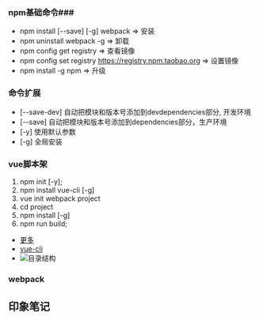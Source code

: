 ### npm基础命令###
- npm install [--save] [-g] webpack => 安装
- npm uninstall webpack -g => 卸载
- npm config get registry  => 查看镜像
- npm config set registry https://registry.npm.taobao.org => 设置镜像
- npm install -g npm => 升级

### 命令扩展 ###
* [--save-dev] 自动把模块和版本号添加到devdependencies部分, 开发环境
* [--save] 自动把模块和版本号添加到dependencies部分，生产环境
* [-y] 使用默认参数
* [-g] 全局安装

### vue脚本架 ###
1. npm init [-y]; 
2. npm install vue-cli [-g]
3. vue init webpack project
4. cd project
5. npm install [-g]
6. npm run build;

- [更多](https://www.cnblogs.com/jingmoxukong/p/6228358.html#_label2 "")
- [vue-cli](https://cli.vuejs.org/ "github.com/vuejs/vue-cli")
- ![目录结构](http://download.caiyun.feixin.10086.cn:80/storageWeb/servlet/GetFileByURLServlet?root=/mnt/wfs70&fileid=K1e92ac056719cf3299c4da1394977ac1a.png&ct=1&type=1&code=0BBE56986B7EC5C8339B2BF2E723D0A504D941F106B43D91A85CC78DD5704F40&exp=36557&account=MTM5NjYzNDkxODY=&p=1&ui=1711WlBcR1F3&ci=1711WlBcR1F305520200117094458va4&cn=20180730153125145&oprChannel=10000025&dom=D970)

### webpack ###

## 印象笔记 ##